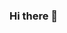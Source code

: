 ### Hi there 👋

<!--
**Viwarrior/Viwarrior** is a ✨ _special_ ✨ repository because its `README.md` (this file) appears on your GitHub profile.

->

- 🔭 I’m currently working on Selenium projects with Python.
- 🌱 I’m currently learning Java
- 👯 I’m looking to collaborate on Java projects.
- 💬 Ask me about Python3.
- 📫 How to reach me: avinashwc2011@gmail.com

https://github-readme-stats.vercel.app/api?username=Viwarrior&&show_icons=true&title_color=ffffff&icon_color=bb2acf&text_color=daf7dc&bg_color=151515
